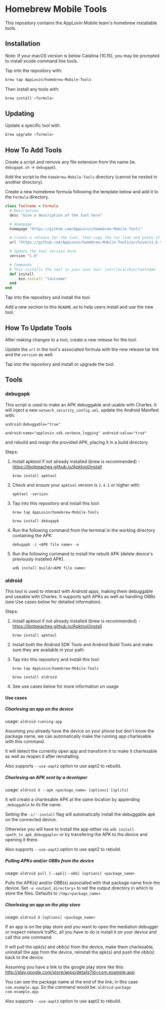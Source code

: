 # Homebrew Mobile Tools

This repository contains the AppLovin Mobile team's homebrew installable tools.

## Installation

Note: If your macOS version is below Catalina (10.15), you may be prompted to install xcode command line tools.

Tap into the repository with:

```bash
brew tap AppLovin/homebrew-Mobile-Tools
```

Then install any tools with:

```bash
brew install <formula>
```

## Updating

Update a specific tool with:

```bash
brew upgrade <formula>
```

## How To Add Tools

Create a script and remove any file extension from the name (ie. `debugapk.sh` -> `debugapk`).

Add the script to the `homebrew-Mobile-Tools` directory (cannot be nested in another directory).

Create a new homebrew formula following the template below and add it to the `Formula` directory.

```rb
class Toolname < Formula
  # Description
  desc "Give a description of the tool here"

  # Homepage
  homepage "https://github.com/AppLovin/homebrew-Mobile-Tools"

  # Create a release for the tool, then copy the tar link and paste it here
  url "https://github.com/AppLovin/homebrew-Mobile-Tools/archive/v1.0.tar.gz"

  # Update the tool version here
  version "1.0"

  # Commands
  # This installs the tool in your user bin: /usr/local/bin/toolname
  def install
      bin.install "toolname"
  end
end
```

Tap into the repository and install the tool.

Add a new section to this `README.md` to help users install and use the new tool.

## How To Update Tools

After making changes to a tool, create a new release for the tool.

Update the `url` in the tool's associated formula with the new release tar link and the `version` as well.

Tap into the repository and install or upgrade the tool.

## Tools

### debugapk

This script is used to make an APK debuggable and usable with Charles.
It will inject a new `network_security_config.xml`, update the Android Manifest with:

`android:debuggable="true"`

`android:name="applovin.sdk.verbose_logging" android:value="true"`

and rebuild and resign the provided APK, placing it in a build directory.

Steps:

1. Install apktool if not already installed (brew is recommended) - <https://ibotpeaches.github.io/Apktool/install>

    `brew install apktool`

2. Check and ensure your `apktool` version is `2.4.1` or higher with:

    `apktool -version`

3. Tap into this repository and install this tool:

    `brew tap AppLovin/homebrew-Mobile-Tools`

    `brew install debugapk`

4. Run the following command from the terminal in the working directory containing the APK:

    `debugapk -i <APK file name> -o`

5. Run the following command to install the rebuilt APK (delete device's previously installed APK).

    `adb install build/<APK file name>`

### aldroid

This tool is used to interact with Android apps, making them debuggable and useable with Charles.
It supports split APKs as well as handling OBBs (see Use cases below for detailed information).

Steps:

1. Install apktool if not already installed (brew is recommended) - <https://ibotpeaches.github.io/Apktool/install>

    `brew install apktool`

2. Install both the Android SDK Tools and Android Build Tools and make sure they are available in your path

3. Tap into this repository and install this tool:

    `brew tap AppLovin/homebrew-Mobile-Tools`

    `brew install aldroid`

4. See use cases below for more information on usage

#### Use cases

##### Charlesing an app on the device

usage: `aldroid-running-app`

Assuming you already have the device on your phone but don't know the package name, we can automatically make the running app charlesable with this command.

It will detect the currently open app and transform it to make it charlesable as well as reopen it after reinstalling.

Also supports `--use-aapt2` option to use aapt2 to rebuild.

##### Charlesing an APK sent by a developer

usage: `aldroid d --apk <package_name> [options] [splits]`

It will create a charlesable APK at the same location by appending `_debuggable` to its file name.

Setting the `-i/--install` flag will automatically install the debuggable apk on the connected device.

Otherwise you will have to install the app either via `adb install <path_to_apk_debuggaple>` or by transfering the APK to the device and opening it there.

Also supports `--use-aapt2` option to use aapt2 to rebuild.

##### Pulling APKs and/or OBBs from the device

usage: `aldroid pull [--apk][--obb] [options] <package_name>`

Pulls the APK(s) and/or OBB(s) associated with that package name from the device.
Set `-o <output_directory>` to set the output directory in which to store the files. Defaults to `/tmp/<package_name>`

##### Charlesing an app on the play store

usage: `aldroid d [options] <package_name>`

If an app is on the play store and you want to open the mediation debugger or inspect network traffic, all you have to do is install it on your device and call this one command:

It will pull the *apk(s)* and *obb(s)* from the device, make them charlesable, uninstall the app from the device, reinstall the apk(s) and push the obb(s) back to the device.

Assuming you have a link to the google play store like this: http://play.google.com/store/apps/details?id=com.example.app

You can see the package name at the end of the link; in this case `com.example.app`.
So the command would be: `aldroid-package com.example.app`

Also supports `--use-aapt2` option to use aapt2 to rebuild.
